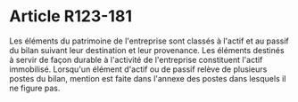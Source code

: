# Article R123-181

Les éléments du patrimoine de l'entreprise sont classés à l'actif et au passif du bilan suivant leur destination et leur provenance. Les éléments destinés à servir de façon durable à l'activité de l'entreprise constituent l'actif immobilisé. Lorsqu'un élément d'actif ou de passif relève de plusieurs postes du bilan, mention est faite dans l'annexe des postes dans lesquels il ne figure pas.